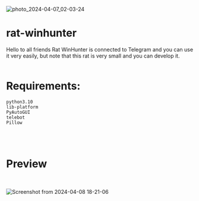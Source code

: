![photo_2024-04-07_02-03-24](https://github.com/newamooz/rat-winhunter/assets/101067545/4eb44584-7bdf-4379-87d7-122e0e63cb15)
# rat-winhunter
Hello to all friends  Rat WinHunter is connected to Telegram and you can use it very easily, but note that this rat is very small and you can develop it.<br>
<br>

# Requirements:
```
python3.10
lib-platform
PyAutoGUI
telebot
Pillow 
```
<br>
<br>

# Preview
<br>

![Screenshot from 2024-04-08 18-21-06](https://github.com/newamooz/rat-winhunter/assets/101067545/70db0e4a-8370-4687-b6c4-bb8153dd27ac)
